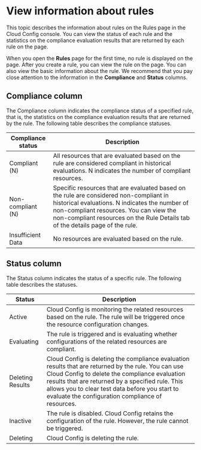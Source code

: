 # View information about rules

This topic describes the information about rules on the Rules page in the Cloud Config console. You can view the status of each rule and the statistics on the compliance evaluation results that are returned by each rule on the page.

When you open the **Rules** page for the first time, no rule is displayed on the page. After you create a rule, you can view the rule on the page. You can also view the basic information about the rule. We recommend that you pay close attention to the information in the **Compliance** and **Status** columns.

## Compliance column

The Compliance column indicates the compliance status of a specified rule, that is, the statistics on the compliance evaluation results that are returned by the rule. The following table describes the compliance statuses.

|Compliance status|Description|
|-----------------|-----------|
|Compliant \(N\)|All resources that are evaluated based on the rule are considered compliant in historical evaluations. N indicates the number of compliant resources.|
|Non-compliant \(N\)|Specific resources that are evaluated based on the rule are considered non-compliant in historical evaluations. N indicates the number of non-compliant resources. You can view the non-compliant resources on the Rule Details tab of the details page of the rule.|
|Insufficient Data|No resources are evaluated based on the rule.|

## Status column

The Status column indicates the status of a specific rule. The following table describes the statuses.

|Status|Description|
|------|-----------|
|Active|Cloud Config is monitoring the related resources based on the rule. The rule will be triggered once the resource configuration changes.|
|Evaluating|The rule is triggered and is evaluating whether configurations of the related resources are compliant.|
|Deleting Results|Cloud Config is deleting the compliance evaluation results that are returned by the rule. You can use Cloud Config to delete the compliance evaluation results that are returned by a specified rule. This allows you to clear test data before you start to evaluate the configuration compliance of resources.|
|Inactive|The rule is disabled. Cloud Config retains the configuration of the rule. However, the rule cannot be triggered.|
|Deleting|Cloud Config is deleting the rule.|

